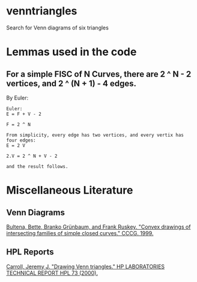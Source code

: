 # venntriangles
Search for Venn diagrams of six triangles


# Lemmas used in the code

## For a simple FISC of N Curves, there are 2 ^ N - 2 vertices, and 2 ^ (N + 1) - 4 edges.

By Euler:
```
Euler:
E = F + V - 2

F = 2 ^ N

From simplicity, every edge has two vertices, and every vertix has four edges:
E = 2 V

2.V = 2 ^ N + V - 2

and the result follows.
```

# Miscellaneous Literature

## Venn Diagrams
[Bultena, Bette, Branko Grünbaum, and Frank Ruskey. "Convex drawings of intersecting families of simple closed curves." CCCG. 1999.](https://www.cccg.ca/proceedings/1999/c14.pdf)

## HPL Reports
[Carroll, Jeremy J. "Drawing Venn triangles." HP LABORATORIES TECHNICAL REPORT HPL 73 (2000).](https://shiftleft.com/mirrors/www.hpl.hp.com/techreports/2000/HPL-2000-73.pdf)

